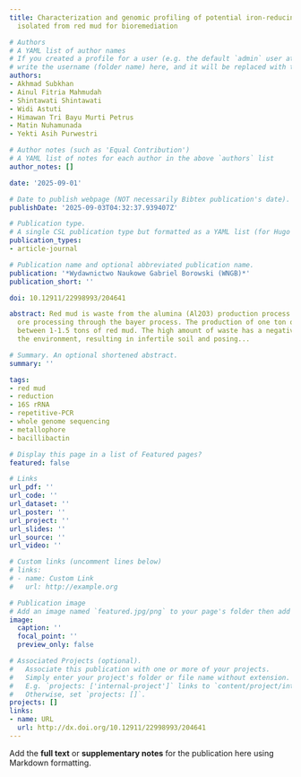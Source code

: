 ```yaml
---
title: Characterization and genomic profiling of potential iron-reducing bacteria
  isolated from red mud for bioremediation

# Authors
# A YAML list of author names
# If you created a profile for a user (e.g. the default `admin` user at `content/authors/admin/`), 
# write the username (folder name) here, and it will be replaced with their full name and linked to their profile.
authors:
- Akhmad Subkhan
- Ainul Fitria Mahmudah
- Shintawati Shintawati
- Widi Astuti
- Himawan Tri Bayu Murti Petrus
- Matin Nuhamunada
- Yekti Asih Purwestri

# Author notes (such as 'Equal Contribution')
# A YAML list of notes for each author in the above `authors` list
author_notes: []

date: '2025-09-01'

# Date to publish webpage (NOT necessarily Bibtex publication's date).
publishDate: '2025-09-03T04:32:37.939407Z'

# Publication type.
# A single CSL publication type but formatted as a YAML list (for Hugo requirements).
publication_types:
- article-journal

# Publication name and optional abbreviated publication name.
publication: '*Wydawnictwo Naukowe Gabriel Borowski (WNGB)*'
publication_short: ''

doi: 10.12911/22998993/204641

abstract: Red mud is waste from the alumina (Al2O3) production process of bauxite
  ore processing through the bayer process. The production of one ton of alumina produces
  between 1-1.5 tons of red mud. The high amount of waste has a negative impact on
  the environment, resulting in infertile soil and posing...

# Summary. An optional shortened abstract.
summary: ''

tags:
- red mud
- reduction
- 16S rRNA
- repetitive-PCR
- whole genome sequencing
- metallophore
- bacillibactin

# Display this page in a list of Featured pages?
featured: false

# Links
url_pdf: ''
url_code: ''
url_dataset: ''
url_poster: ''
url_project: ''
url_slides: ''
url_source: ''
url_video: ''

# Custom links (uncomment lines below)
# links:
# - name: Custom Link
#   url: http://example.org

# Publication image
# Add an image named `featured.jpg/png` to your page's folder then add a caption below.
image:
  caption: ''
  focal_point: ''
  preview_only: false

# Associated Projects (optional).
#   Associate this publication with one or more of your projects.
#   Simply enter your project's folder or file name without extension.
#   E.g. `projects: ['internal-project']` links to `content/project/internal-project/index.md`.
#   Otherwise, set `projects: []`.
projects: []
links:
- name: URL
  url: http://dx.doi.org/10.12911/22998993/204641
---
```


Add the **full text** or **supplementary notes** for the publication here using Markdown formatting.
